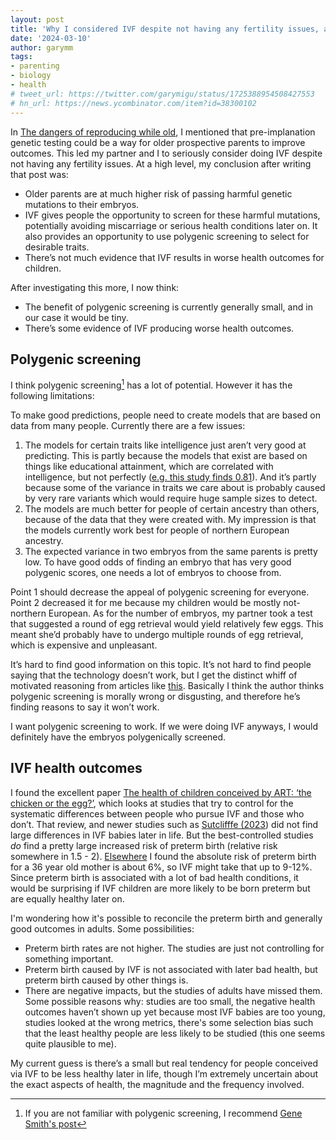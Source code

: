 ```yaml
---
layout: post
title: 'Why I considered IVF despite not having any fertility issues, and then decided against it'
date: '2024-03-10'
author: garymm
tags:
- parenting
- biology
- health
# tweet_url: https://twitter.com/garymigu/status/1725388954508427553
# hn_url: https://news.ycombinator.com/item?id=38300102
---
```


In [The dangers of reproducing while old](https://www.garymm.org/blog/2023/11/10/the-dangers-of-reproducing-while-old/), I mentioned that pre-implanation genetic testing could be a way for older prospective parents to improve outcomes. This led my partner and I to seriously consider doing IVF despite not having any fertility issues. At a high level, my conclusion after writing that post was:

* Older parents are at much higher risk of passing harmful genetic mutations to their embryos.
* IVF gives people the opportunity to screen for these harmful mutations, potentially avoiding miscarriage or serious health conditions later on. It also provides an opportunity to use polygenic screening to select for desirable traits.
* There’s not much evidence that IVF results in worse health outcomes for children.

After investigating this more, I now think:

* The benefit of polygenic screening is currently generally small, and in our case it would be tiny.
* There’s some evidence of IVF producing worse health outcomes.


## Polygenic screening

I think polygenic screening[^1] has a lot of potential. However it has the following limitations:

To make good predictions, people need to create models that are based on data from many people. Currently there are a few issues:

1. The models for certain traits like intelligence just aren’t very good at predicting. This is partly because the models that exist are based on things like educational attainment, which are correlated with intelligence, but not perfectly ([e.g. this study finds 0.81](https://www.sciencedirect.com/science/article/abs/pii/S0160289606000171?via%3Dihubhttps://www.sciencedirect.com/science/article/abs/pii/S0160289606000171?via%3Dihub)). And it’s partly because some of the variance in traits we care about is probably caused by very rare variants which would require huge sample sizes to detect.
2. The models are much better for people of certain ancestry than others, because of the data that they were created with. My impression is that the models currently work best for people of northern European ancestry.
3. The expected variance in two embryos from the same parents is pretty low. To have good odds of finding an embryo that has very good polygenic scores, one needs a lot of embryos to choose from.

Point 1 should decrease the appeal of polygenic screening for everyone. Point 2 decreased it for me because my children would be mostly not-northern European. As for the number of embryos, my partner took a test that suggested a round of egg retrieval would yield relatively few eggs. This meant she’d probably have to undergo multiple rounds of egg retrieval, which is expensive and unpleasant.

It’s hard to find good information on this topic. It’s not hard to find people saying that the technology doesn’t work, but I get the distinct whiff of motivated reasoning from articles like [this](https://liorpachter.wordpress.com/2021/04/12/the-amoral-nonsense-of-orchids-embryo-selection/). Basically I think the author thinks polygenic screening is morally wrong or disgusting, and therefore he’s finding reasons to say it won’t work.

I want polygenic screening to work. If we were doing IVF anyways, I would definitely have the embryos polygenically screened.


## IVF health outcomes

I found the excellent paper [The health of children conceived by ART: ‘the chicken or the egg?’](https://academic.oup.com/humupd/article/25/2/137/5316072?login=false), which looks at studies that try to control for the systematic differences between people who pursue IVF and those who don’t. That review, and newer studies such as [Sutclifffe (2023](https://pubmed.ncbi.nlm.nih.gov/35934120/)) did not find large differences in IVF babies later in life. But the best-controlled studies _do_ find a pretty large increased risk of preterm birth (relative risk somewhere in 1.5 - 2). [Elsewhere](https://www.ncbi.nlm.nih.gov/pmc/articles/PMC5791955/) I found the absolute risk of preterm birth for a 36 year old mother is about 6%, so IVF might take that up to 9-12%. Since preterm birth is associated with a lot of bad health conditions, it would be surprising if IVF children are more likely to be born preterm but are equally healthy later on.

I'm wondering how it's possible to reconcile the preterm birth and generally good outcomes in adults. Some possibilities:



* Preterm birth rates are not higher. The studies are just not controlling for something important.
* Preterm birth caused by IVF is not associated with later bad health, but preterm birth caused by other things is.
* There are negative impacts, but the studies of adults have missed them. Some possible reasons why: studies are too small, the negative health outcomes haven’t shown up yet because most IVF babies are too young, studies looked at the wrong metrics, there's some selection bias such that the least healthy people are less likely to be studied (this one seems quite plausible to me).

My current guess is there’s a small but real tendency for people conceived via IVF to be less healthy later in life, though I’m extremely uncertain about the exact aspects of health, the magnitude and the frequency involved.

[^1]: If you are not familiar with polygenic screening, I recommend [Gene Smith's post](https://www.lesswrong.com/posts/yT22RcWrxZcXyGjsA/how-to-have-polygenically-screened-children)

